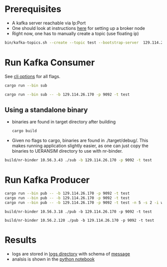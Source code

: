 # Prerequisites
- A kafka server reachable via Ip:Port
- One should look at instructions [here](../iac/README.md) for setting up a broker node
- Right now, one has to manually create a topic (use floating ip)
```sh
bin/kafka-topics.sh --create --topic test --bootstrap-server  129.114.26.170:9092
```

# Run Kafka Consumer
See [cli options](./src/cli.rs) for all flags.

```sh
cargo run --bin sub
```

```sh
cargo run --bin sub -- -b 129.114.26.170 -p 9092 -t test
```

## Using a standalone binary

- binaries are found in target directory after building
  ```sh
  cargo build
  ```
- Given no flags to cargo, binaries are found in ./target/debug/.
This makes running application slightly easier, as one can just copy the binaries to UERANSIM directory to use with nr-binder.

 ```sh
 build/nr-binder 10.56.3.43 ./sub -b 129.114.26.170 -p 9092 -t test
 ```

# Run Kafka Producer
```sh
cargo run --bin pub -- -b 129.114.26.170 -p 9092 -t test
cargo run --bin pub -- -b 129.114.26.170 -p 9092 -t test
cargo run --bin pub -- -b 129.114.26.170 -p 9092 -t test -n 5 -s 2 -i wlp40
```
```
build/nr-binder 10.56.3.18 ./pub -b 129.114.26.170 -p 9092 -t test

build/nr-binder 10.56.2.120 ./pub -b 129.114.26.170 -p 9092 -t test
```

# Results
- logs are stored in [logs directory](./logs) with schema of [message](./src/message.rs)
- analsis is shown in the [python notebook](./analysis.ipynb)
